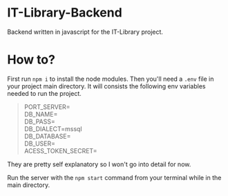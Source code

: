 # IT-Library-Backend

Backend written in javascript for the IT-Library project.

# How to?

First run `npm i` to install the node modules. Then you'll need a `.env` file in your project main directory. It will consists the following env variables needed to run the project.

> PORT_SERVER=
> <br>
> DB_NAME=
> <br>
> DB_PASS=
> <br>
> DB_DIALECT=mssql
> <br>
> DB_DATABASE=
> <br>
> DB_USER=
> <br>
> ACESS_TOKEN_SECRET=

They are pretty self explanatory so I won't go into detail for now.

Run the server with the `npm start` command from your terminal while in the main directory.
